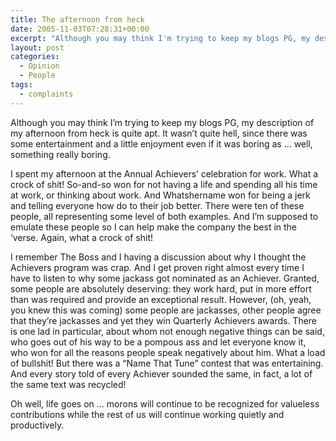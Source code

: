 ```yaml
---
title: The afternoon from heck
date: 2005-11-03T07:28:31+00:00
excerpt: "Although you may think I'm trying to keep my blogs PG, my descriptionof my afternoon from heck is quite apt. It"
layout: post
categories:
  - Opinion
  - People
tags:
  - complaints
---
```

Although you may think I&#8217;m trying to keep my blogs PG, my description of my afternoon from heck is quite apt. It wasn&#8217;t quite hell, since there was some entertainment and a little enjoyment even if it was boring as &#8230; well, something really boring.

I spent my afternoon at the Annual Achievers&#8217; celebration for work. What a crock of shit! So-and-so won for not having a life and spending all his time at work, or thinking about work. And Whatshername won for being a jerk and telling everyone how do to their job better. There were ten of these people, all representing some level of both examples. And I&#8217;m supposed to emulate these people so I can help make the company the best in the &#8216;verse. Again, what a crock of shit!

I remember The Boss and I having a discussion about why I thought the Achievers program was crap. And I get proven right almost every time I have to listen to why some jackass got nominated as an Achiever. Granted, some people are absolutely deserving: they work hard, put in more effort than was required and provide an exceptional result. However, (oh, yeah, you knew this was coming) some people are jackasses, other people agree that they&#8217;re jackasses and yet they win Quarterly Achievers awards. There is one lad in particular, about whom not enough negative things can be said, who goes out of his way to be a pompous ass and let everyone know it, who won for all the reasons people speak negatively about him. What a load of bullshit! But there was a &#8220;Name That Tune&#8221; contest that was entertaining. And every story told of every Achiever sounded the same, in fact, a lot of the same text was recycled!

Oh well, life goes on &#8230; morons will continue to be recognized for valueless contributions while the rest of us will continue working quietly and productively.